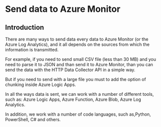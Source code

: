 # Send data to Azure Monitor

## Introduction

There are many ways to send data every data to Azure Monitor (or the Azure Log Analytics), and it all depends on the sources from which the information is transmitted.

For example, if you need to send small CSV file (less than 30 MB) and you need to parse it to JSON and than send it to Azure Monitor, than you can send the data with the HTTP Data Collector API in a simple way.

But if you need to send with a large file you must to add the option of chunking inside Azure Logic Apps.

In all the ways data is sent, we can work with a number of different tools, such as: Azure Logic Apps, Azure Function, Azure Blob, Azure Log Analytics.

In addition, we work with a number of code languages, such as,Python, PowerShell, C# and others.
